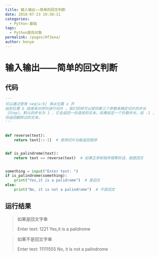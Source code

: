 ```yaml
---
title: 输入输出——简单的回文判断
date: 2018-07-23 19:30:11
categories: 
  - Python-基础
tags: 
  - Python面向对象
permalink: /pages/0f3eea/
author: benym
---
```


# 输入输出——简单的回文判断

## 代码

```python
'''
可以通过使用 seq[a:b] 来从位置 a 开
始到位置 b 结束来对序列进行切片 。我们同样可以提供第三个参数来确定切片的步长
（Step）。默认的步长为 1 ，它会返回一份连续的文本。如果给定一个负数步长，如 -1 ，
将返回翻转过的文本。
'''


def reverse(text):
    return text[::-1]  # 使用切片功能返回倒序


def is_palindrome(text):
    return text == reverse(text)  # 如果正序和倒序相等的话，就是回文


something = input("Enter text: ")
if is_palindrome(something):
    print("Yes,it is a palidrome")  # 是回文
else:
    print("No, it is not a palindrome")  # 不是回文
```

## 运行结果

>如果是回文字串
>
>Enter text: 1221
>Yes,it is a palidrome



> 如果不是回文字串
>
> Enter text: 11111555
> No, it is not a palindrome

